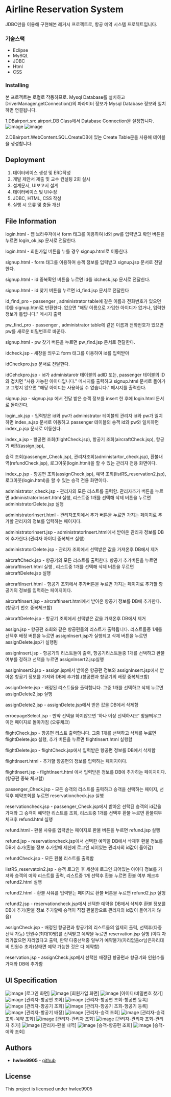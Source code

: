 # Airline Reservation System
JDBC만을 이용해 구현해본 레거시 프로젝트로, 항공 예약 시스템 프로젝트입니다.

### 기술스택
- Eclipse
- MySQL
- JDBC
- Html
- CSS


### Installing

본 프로젝트는 로컬로 작동하므로.
Mysql Database를 설치하고 DriverManager.getConnection()의 파라미터 정보가 Mysql Database 정보와 일치하면 연결됩니다.

1.DBairport.src.airport.DB Class에서 Database Connection을 설정합니다.
![image](https://github.com/hwlee9905/Airline_Reservation_System/assets/127581593/c7faf635-a859-473e-a660-fba665675bc7)
![image](https://github.com/hwlee9905/Airline_Reservation_System/assets/127581593/b2c011b3-bb76-4290-8a00-b2d93859bc76)

2.DBairport.WebContent.SQL.CreateDB에 있는 Create Table문을 사용해 테이블을 생성합니다.


## Deployment

1. 데이터베이스 생성 및 ERD작성
2. 개발 제안서 제출 및 교수 컨설팅 2회 실시 
3. 설계문서, UI보고서 설계
4. 데이터베이스 및 UI수정
5. JDBC, HTML, CSS 작성
6. 실행 시 오류 및 충돌 개선

## File Information
login.html - 웹 브라우저에서 form 태그를 이용하여 id와 pw를 입력받고 확인 버튼을 누르면 login_ok.jsp 문서로 전달한다.

login.html - 회원가입 버튼을 누를 경우 signup.html로 이동한다.

signup.html - form 태그를 이용하여 승객 정보를 입력받고 signup.jsp 문서로 전달한다.

signup.html - id 중복확인 버튼을 누르면 id를 idcheck.jsp 문서로 전달한다.

signup.html - id 찾기 버튼을 누르면 id_find.jsp 문서로 전달한다

id_find_pro - passenger , administrator table에 같은 이름과 전화번호가 있으면 ID를 signup.html로 반환한다. 없으면 "해당 이름으로 가입한 아이디가 없거나, 입력한 정보가 틀립니다." 메시지 출력

pw_find_pro - passenger , administrator table에 같은 이름과 전화번호가 있으면 pw를 새로운 비밀번호로 바꾼다.

signup.html - pw 찾기 버튼을 누르면 pw_find.jsp 문서로 전달한다.

idcheck.jsp - 새창을 띄우고 form 태그를 이용하여 id를 입력받아

idCheckpro.jsp 문서로 전달한다.

idCehckpro.jsp - id가 administarotr 테이블의 adID 또는, passenger 테이블의 ID와 겹치면 "사용 가능한 아이디입니다." 메시지를 출력하고 signup.html 문서로 돌아가고 그렇지 않으면 "해당 아이디는 사용하실 수 없습니다." 메시지를 출력한다.

signup.jsp - signup.jsp 에서 전달 받은 승객 정보를 insert 한 후에 login.html 문서로 돌아간다.

login_ok.jsp - 입력받은 id와 pw가 administrator 테이블의 관리자 id와 pw가 일치하면 index_a.jsp 문서로 이동하고 passenger 테이블의 승객 id와 pw와 일치하면 index_p.jsp 문서로 이동한다.

index_a.jsp - 항공편 조회(flightCheck.jsp), 항공기 조회(aircraftCheck.jsp), 항공기 배정(assign.jsp),

승객 조회(passenger_Check.jsp), 관리자조회(administartor_check.jsp), 환불내역(refundCheck.jsp), 로그아웃(login.html)을 할 수 있는 관리자 전용 화면이다.

index_p.jsp - 항공편 조회(assignCheck.jsp), 예약 조회(listRS_reservation2.jsp), 로그아웃(login.html)을 할 수 있는 승객 전용 화면이다.

administrator_check.jsp - 관리자의 모든 리스트를 출력함. 관리자추가 버튼을 누르면 administratorInsert.html 실행, 리스트중 1개를 선택해 삭제 버튼을 누르면 administratorDelete.jsp 실행

administratorInsert.html - 관리자조회에서 추가 버튼을 누르면 가지는 페이지로 추가할 관리자의 정보를 입력하는 페이지다.

administratorInsert.jsp - administratorInsert.html에서 받아온 관리자 정보를 DB에 추가한다.(관리자 아이디 중복체크 실행)

administratorDelete.jsp - 관리자 조회에서 선택받은 값을 가져온후 DB에서 제거

aircraftCheck.jsp - 항공기의 모든 리스트를 출력한다. 항공기 추가버튼을 누르면 aircraftInsert.html 실행 , 리스트중 1개를 선택해 삭제 버튼을 무르면 aircraftDelete.jsp 실행

aircraftInsert.html - 항공기 조회에서 추가버튼을 누르면 가지는 페이지로 추가할 항공기의 정보를 입력하는 페이지이다.

aircraftInsert.jsp - aircraftInsert.html에서 받아온 항공기 정보를 DB에 추가한다.(항공기 번호 중복체크함)

aircraftDelete.jsp - 항공기 조회에서 선택받은 값을 가져온후 DB에서 제거

assign.jsp - 항공편 조회와 같은 항공편들의 리스트가 출력됩니다. 리스트들중 1개를 선택후 배정 버튼을 누르면 assignInsert.jsp가 실행되고 삭제 버튼을 누르면 assignDelete.jsp가 실행됨

assignInsert.jsp - 항공기의 리스트들이 출력, 항공기리스트들중 1개를 선택하고 환불 여부를 정하고 선택을 누르면 assignInsert2.jsp실행

assignInsert2.jsp - assign.jsp에서 받아온 항공편 정보와 assignInsert.jsp에서 받아온 항공기 정보를 가져와 DB에 추가함.(항공편과 항공기의 배정 중복체크함)

assignDelete.jsp - 배정된 리스트들을 출력합니다. 그중 1개를 선택하고 삭제 누르면 assignDelete2.jsp 실행

assignDelete2.jsp - assignDelete.jsp에서 받은 값을 DB에서 삭제함

erroepageSelect.jsp - 만약 선택을 하지않으면 '하나 이상 선택하시오' 창을띄우고 이전 페이지로 돌아가짐 (오류체크)

flightCheck.jsp - 항공편 리스트 출력합니다. 그중 1개를 선택하고 삭제를 누르면 flightDelete.jsp 실행, 추가 버튼을 누르면 flightInsert.html 실행함

flightDelete.jsp - flightCheck.jsp에서 입력받은 항공편 정보를 DB에서 삭제함

flightInsert.html - 추가할 항공편의 정보를 입력하는 페이지이다.

flightInsert.jsp - flightInsert.html 에서 입력받은 정보를 DB에 추가하는 페이지이다. (항공편 중복 체크함)

passenger_Check.jsp - 모든 승객의 리스트를 출력하고 승객을 선택하는 페이지, 선택후 예약조회를 누르면 reservationcheck.jsp 실행

reservationcheck.jsp - passenger_Check.jsp에서 받아온 선택된 승객의 id값을 가져와 그 승객이 예약한 리스트를 조회, 리스트중 1개를 선택후 환불 누르면 환불여부 체크후 refund.html 실행

refund.html - 환불 사유를 입력받는 페이지로 환불 버튼을 누르면 refund.jsp 실행

refund.jsp - reservationcheck.jsp에서 선택한 예약을 DB에서 삭제후 환불 정보를 DB에 추가(환불 정보 추가할때 세션에 로그인 되어있는 관리자의 id값이 들어감)

refundCheck.jsp - 모든 환불 리스트를 출력함

listRS_reservatoin2.jsp - 승객 로그인 후 세션에 로그인 되어있는 아이디 정보를 가져와 승객의 예약 리스트를 출력, 리스트중 1개 선택후 환불 누르면 환불 여부 체크후 refund2.html 실행

refund2.html - 환불 사유를 입력받는 페이지로 환불 버튼을 누르면 refund2.jsp 실행

refund2.jsp - reservationcheck.jsp에서 선택한 예약을 DB에서 삭제후 환불 정보를 DB에 추가(환불 정보 추가할때 승객이 직접 환불함으로 관리자의 id값이 들어가지 않음)

assignCheck.jsp - 배정된 항공편과 항공기의 리스트들의 일제히 출력, 선택후(다중 선택 가능) 인원수(최대10명)를 선택받고 예약을 누르면 reservation.jsp 실행 (이떄 자리가없으면 자리없다고 출력, 만약 다중선택중 일부가 예약불가(자리없음or남은자리대비 인원수 초과)상태면 예약 가능한 것은 다 예약함)

reservation.jsp - assignCheck.jsp에서 선택한 배정된 항공편과 항공기와 인원수를 가져와 DB에 추가함


## UI Specification
![image](https://github.com/hwlee9905/Airline_Reservation_System/assets/127581593/91cbd9e5-2763-45c0-ad66-35ce0711eea5)
[로그인 화면]
![image](https://github.com/hwlee9905/Airline_Reservation_System/assets/127581593/c5d73503-6456-4c13-a8c6-6f707dd4851e)
[회원가입 화면]
![image](https://github.com/hwlee9905/Airline_Reservation_System/assets/127581593/1b347b29-6f49-457d-8b22-07d734c41adb)
[아이디/비밀번호 찾기]
![image](https://github.com/hwlee9905/Airline_Reservation_System/assets/127581593/49dd8816-5422-48b2-a579-dd36a27ecd64)
[관리자-항공편 조회]
![image](https://github.com/hwlee9905/Airline_Reservation_System/assets/127581593/339fd7ef-16de-4f45-88e3-9168afe15ae3)
[관리자-항공편 조회-항공편 등록]
![image](https://github.com/hwlee9905/Airline_Reservation_System/assets/127581593/a7386c0a-89b4-46f0-8cd2-3d36d4a0f118)
[관리자-항공기 조회]
![image](https://github.com/hwlee9905/Airline_Reservation_System/assets/127581593/e1fc4153-47d9-44f4-81b1-e9c203f8a750)
[관리자-항공기 조회-항공기 등록]
![image](https://github.com/hwlee9905/Airline_Reservation_System/assets/127581593/b47e9638-3d7e-4669-8881-69640bab4fc8)
[관리자-항공기 배정]
![image](https://github.com/hwlee9905/Airline_Reservation_System/assets/127581593/7ad6881f-3fe2-4d0b-9276-c599095209fa)
[관리자-승객 조회]
![image](https://github.com/hwlee9905/Airline_Reservation_System/assets/127581593/5d4d4919-9acc-4a69-a460-3d60d431b885)
[관리자-승객 조회-예약 조회]
![image](https://github.com/hwlee9905/Airline_Reservation_System/assets/127581593/57912efa-87e7-4972-8d28-76fd763d9827)
[관리자-관리자 조회]
![image](https://github.com/hwlee9905/Airline_Reservation_System/assets/127581593/beb37d29-dab8-45c8-9cec-4650fb4e3643)
[관리자-관리자 조회-관리자 추가]
![image](https://github.com/hwlee9905/Airline_Reservation_System/assets/127581593/da6af2a1-66fa-494b-a4ba-f52137d6323b)
[관리자-환불 내역]
![image](https://github.com/hwlee9905/Airline_Reservation_System/assets/127581593/dcab8a54-5fb9-4d4c-a21c-4f14163d2d3a)
[승객-항공편 조회]
![image](https://github.com/hwlee9905/Airline_Reservation_System/assets/127581593/9cfe6069-597e-4f86-ad5c-a78b77de4fa3)
[승객-예약 조회]

## Authors

* **hwlee9905** - [github](https://github.com/hwlee9905)

## License

This project is licensed under hwlee9905

